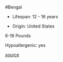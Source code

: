 #Bengal

- Lifespan: 12 - 16 years

- Origin: United States

6-18 Pounds

Hypoallergenic: yes

[source](https://www.catbreedslist.com/all-cat-breeds/bengal.html)